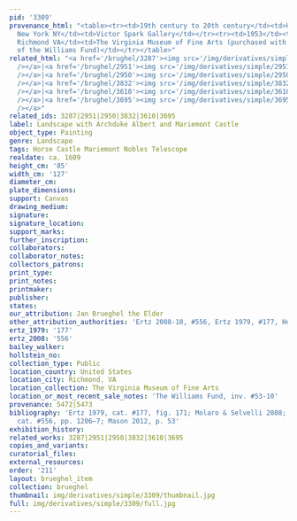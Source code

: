 ```yaml
---
pid: '3309'
provenance_html: "<table><tr><td>19th century to 20th century</td><td>United States
  New York NY</td><td>Victor Spark Gallery</td></tr><tr><td>1953</td><td>United States
  Richmond VA</td><td>The Virginia Museum of Fine Arts (purchased with the support
  of the Williams Fund)</td></tr></table>"
related_html: "<a href='/brughel/3287'><img src='/img/derivatives/simple/3287/thumbnail.jpg'
  /></a>|<a href='/brughel/2951'><img src='/img/derivatives/simple/2951/thumbnail.jpg'
  /></a>|<a href='/brughel/2950'><img src='/img/derivatives/simple/2950/thumbnail.jpg'
  /></a>|<a href='/brughel/3832'><img src='/img/derivatives/simple/3832/thumbnail.jpg'
  /></a>|<a href='/brughel/3610'><img src='/img/derivatives/simple/3610/thumbnail.jpg'
  /></a>|<a href='/brughel/3695'><img src='/img/derivatives/simple/3695/thumbnail.jpg'
  /></a>"
related_ids: 3287|2951|2950|3832|3610|3695
label: Landscape with Archduke Albert and Mariemont Castle
object_type: Painting
genre: Landscape
tags: Horse Castle Mariemont Nobles Telescope
realdate: ca. 1609
height_cm: '85'
width_cm: '127'
diameter_cm: 
plate_dimensions: 
support: Canvas
drawing_medium: 
signature: 
signature_location: 
support_marks: 
further_inscription: 
collaborators: 
collaborator_notes: 
collectors_patrons: 
print_type: 
print_notes: 
printmaker: 
publisher: 
states: 
our_attribution: Jan Brueghel the Elder
other_attribution_authorities: 'Ertz 2008-10, #556, Ertz 1979, #177, Honig database'
ertz_1979: '177'
ertz_2008: '556'
bailey_walker: 
hollstein_no: 
collection_type: Public
location_country: United States
location_city: Richmond, VA
location_collection: The Virginia Museum of Fine Arts
location_or_most_recent_sale_notes: 'The Williams Fund, inv. #53-10'
provenance: 5472|5473
bibliography: 'Ertz 1979, cat. #177, fig. 171; Molaro & Selvelli 2008; Ertz 2008-10,
  cat. #556, pp. 1206–7; Mason 2012, p. 53'
exhibition_history: 
related_works: 3287|2951|2950|3832|3610|3695
copies_and_variants: 
curatorial_files: 
external_resources: 
order: '211'
layout: brueghel_item
collection: brueghel
thumbnail: img/derivatives/simple/3309/thumbnail.jpg
full: img/derivatives/simple/3309/full.jpg
---
```

